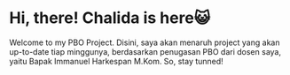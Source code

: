 Hi, there! Chalida is here😺
=============================
Welcome to my PBO Project.
Disini, saya akan menaruh project yang akan up-to-date tiap minggunya,
berdasarkan penugasan PBO dari dosen saya, yaitu Bapak Immanuel Harkespan M.Kom.
So, stay tunned!
